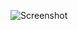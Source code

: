 ![Screenshot](https://raw.githubusercontent.com/Cryakl/Ultimate-RAT-Collection/refs/heads/main/Pest/Pest%20v3.1/Screenshot.png)

